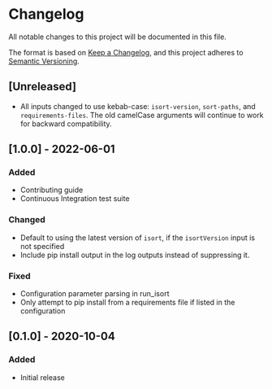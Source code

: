 # Changelog

All notable changes to this project will be documented in this file.

The format is based on [Keep a Changelog](https://keepachangelog.com/en/1.0.0/),
and this project adheres to [Semantic Versioning](https://semver.org/spec/v2.0.0.html).

## [Unreleased]

- All inputs changed to use kebab-case: `isort-version`, `sort-paths`, and
  `requirements-files`. The old camelCase arguments will continue to work for
  backward compatibility.

## [1.0.0] - 2022-06-01

### Added

- Contributing guide
- Continuous Integration test suite

### Changed

- Default to using the latest version of `isort`, if the `isortVersion` input is not specified
- Include pip install output in the log outputs instead of suppressing it.

### Fixed

- Configuration parameter parsing in run_isort
- Only attempt to pip install from a requirements file if listed in the configuration

## [0.1.0] - 2020-10-04

### Added

- Initial release
